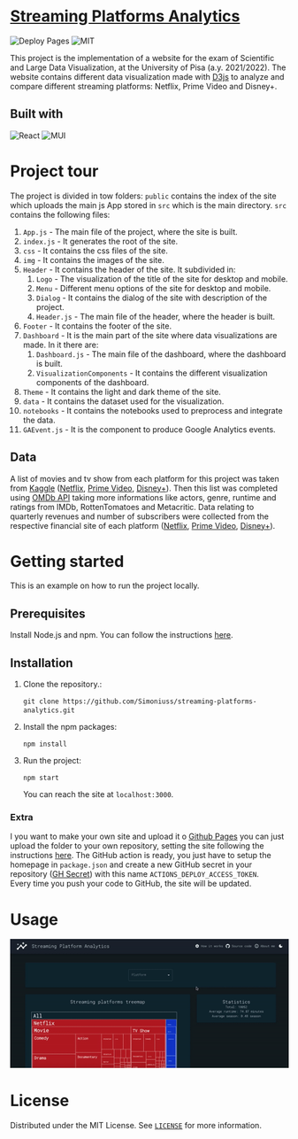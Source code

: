 # [Streaming Platforms Analytics](https://simoniuss.github.io/streaming-platforms-analytics/)

![Deploy Pages](https://github.com/Simoniuss/streaming-platforms-analytics/actions/workflows/node.js.yml/badge.svg)
![MIT](https://img.shields.io/github/license/Simoniuss/streaming-platforms-analytics)


This project is the implementation of a website for the exam of Scientific and Large Data Visualization, at the University of Pisa (a.y. 2021/2022). The website contains different data visualization made with [D3js](https://d3js.org/) to analyze and compare different streaming platforms: Netflix, Prime Video and Disney+.

## Built with
![React](https://img.shields.io/badge/react-%2320232a.svg?style=for-the-badge&logo=react&logoColor=%2361DAFB)
![MUI](https://img.shields.io/badge/MUI-%230081CB.svg?style=for-the-badge&logo=mui&logoColor=white)


# Project tour
The project is divided in tow folders: `public` contains the index of the site which uploads the main js App stored in `src` which is the main directory. `src` contains the following files:

1. `App.js` - The main file of the project, where the site is built.
2. `index.js` - It generates the root of the site.
3. `css` - It contains the css files of the site.
4. `img` - It contains the images of the site.
5. `Header` - It contains the header of the site. It subdivided in:
    1. `Logo` - The visualization of the title of the site for desktop and mobile.
    2. `Menu` - Different menu options of the site for desktop and mobile.
    3. `Dialog` - It contains the dialog of the site with description of the project.
    4. `Header.js` - The main file of the header, where the header is built.
6. `Footer` - It contains the footer of the site.
7. `Dashboard` - It is the main part of the site where data visualizations are made. In it there are:
    1. `Dashboard.js` - The main file of the dashboard, where the dashboard is built.
    2. `VisualizationComponents` - It contains the different visualization components of the dashboard.
8. `Theme` - It contains the light and dark theme of the site.
9. `data` - It contains the dataset used for the visualization.
10. `notebooks` - It contains the notebooks used to preprocess and integrate the data.
11. `GAEvent.js` - It is the component to produce Google Analytics events.

## Data
A list of movies and tv show from each platform for this project was taken from [Kaggle](https://www.kaggle.com/) ([Netflix](https://www.kaggle.com/datasets/shivamb/netflix-shows), [Prime Video](https://www.kaggle.com/datasets/shivamb/amazon-prime-movies-and-tv-shows), [Disney+](https://www.kaggle.com/datasets/shivamb/disney-movies-and-tv-shows)). Then this list was completed using [OMDb API](http://www.omdbapi.com/) taking more informations like actors, genre, runtime and ratings from IMDb, RottenTomatoes and Metacritic. Data relating to quarterly revenues and number of subscribers were collected from the respective financial site of each platform ([Netflix](https://ir.netflix.net/financials/quarterly-earnings/default.aspx), [Prime Video](https://ir.aboutamazon.com/quarterly-results/default.aspx), [Disney+](https://thewaltdisneycompany.com/investor-relations/#reports)).

# Getting started
This is an example on how to run the project locally.

## Prerequisites
Install Node.js and npm. You can follow the instructions [here](https://docs.npmjs.com/downloading-and-installing-node-js-and-npm).

## Installation
1. Clone the repository.:
    ```
    git clone https://github.com/Simoniuss/streaming-platforms-analytics.git
    ```
2. Install the npm packages:
    ```
    npm install
    ```
3. Run the project:
    ```
    npm start
    ```
    You can reach the site at `localhost:3000`.

### Extra
I you want to make your own site and upload it o [Github Pages](https://pages.github.com/) you can just upload the folder to your own repository, setting the site following the instructions [here](https://www.c-sharpcorner.com/article/how-to-deploy-react-application-on-github-pages/). The GitHub action is ready, you just have to setup the homepage in `package.json` and create a new GitHub secret in your repository ([GH Secret](https://docs.github.com/en/actions/security-guides/automatic-token-authentication)) with this name `ACTIONS_DEPLOY_ACCESS_TOKEN`. <br>
Every time you push your code to GitHub, the site will be updated.


# Usage
![usage gif](https://github.com/Simoniuss/streaming-platforms-analytics/blob/main/src/img/usage.gif?raw=true)

# License
Distributed under the MIT License. See [`LICENSE`](https://github.com/Simoniuss/streaming-platforms-analytics/blob/main/LICENSE) for more information.